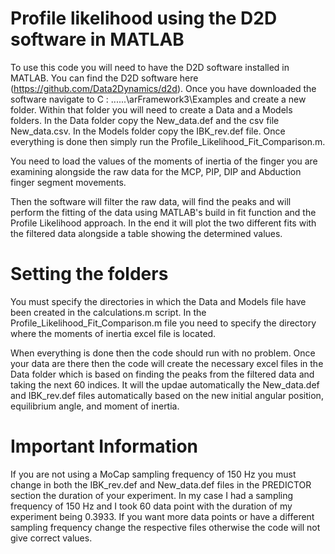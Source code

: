 # Profile likelihood using the D2D software in MATLAB

To use this code you will need to have the D2D software installed in MATLAB. You can find the D2D software here (https://github.com/Data2Dynamics/d2d).
Once you have downloaded the software navigate to C : \......\arFramework3\Examples and create a new folder. Within that folder you will need to create a Data and a Models folders.
In the Data folder copy the New_data.def and the csv file New_data.csv. In the Models folder copy the IBK_rev.def file. Once everything is done then simply run the Profile_Likelihood_Fit_Comparison.m. 

You need to load the values of the moments of inertia of the finger you are examining alongside the raw data for the MCP, PIP, DIP and Abduction finger segment movements.

Then the software will filter the raw data, will find the peaks and will perform the fitting of the data using MATLAB's build in fit function and the Profile Likelihood approach. In the end it will plot the two different fits with the filtered data alongside a table showing the determined values.

# Setting the folders
You must specify the directories in which the Data and Models file have been created in the calculations.m script. In the Profile_Likelihood_Fit_Comparison.m file you need to specify the directory where the moments of inertia excel file is located.

When everything is done then the code should run with no problem. Once your data are there then the code will create the necessary excel files in the Data folder which is based on finding the peaks from the filtered data and taking the next 60 indices. It will the updae automatically the New_data.def and IBK_rev.def files automatically based on the new initial angular position, equilibrium angle, and moment of inertia. 

# Important Information 

If you are not using a MoCap sampling frequency of 150 Hz you must change in both the IBK_rev.def and New_data.def files in the PREDICTOR section the duration of your experiment. In my case I had a sampling frequency of 150 Hz and I took 60 data point with the duration of my experiment being 0.3933. If you want more data points or have a different sampling frequency change the respective files otherwise the code will not give correct values.  
